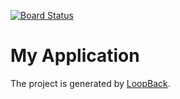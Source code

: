 [![Board Status](https://dev.azure.com/emanmohamed0375/1d2f8394-7085-4321-9886-df038d6fbc55/758c0eba-c549-4a79-9f58-08a75e92cd63/_apis/work/boardbadge/bc9d6137-b812-44bb-8614-fb31071a23b9)](https://dev.azure.com/emanmohamed0375/1d2f8394-7085-4321-9886-df038d6fbc55/_boards/board/t/758c0eba-c549-4a79-9f58-08a75e92cd63/Microsoft.RequirementCategory)
# My Application

The project is generated by [LoopBack](http://loopback.io).